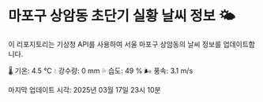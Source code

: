
# 마포구 상암동 초단기 실황 날씨 정보 🌤️

이 리포지토리는 기상청 API를 사용하여 서울 마포구 상암동의 날씨 정보를 업데이트합니다. 

🌡️ 기온: 4.5 ℃
💧 강수량: 0 mm
💦 습도: 49 %
🌬️ 풍속: 3.1 m/s

마지막 업데이트 시각: 2025년 03월 17일 23시 10분    
